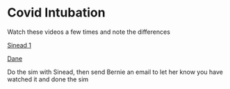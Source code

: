 # Covid Intubation

Watch these videos a few times and note the differences

[Sinead 1](https://vimeo.com/400852948/bcce428de4)

[Dane](https://youtu.be/ELdEJ4ZutB8)


Do the sim with Sinead, then send Bernie an email to let her know you have watched it and done the sim
